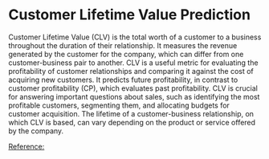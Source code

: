 # Customer Lifetime Value Prediction

Customer Lifetime Value (CLV) is the total worth of a customer to a business throughout the duration of their relationship. 
It measures the revenue generated by the customer for the company, which can differ from one customer-business pair to another. 
CLV is a useful metric for evaluating the profitability of customer relationships and comparing it against the cost of acquiring new customers. 
It predicts future profitability, in contrast to customer profitability (CP), which evaluates past profitability. 
CLV is crucial for answering important questions about sales, such as identifying the most profitable customers, segmenting them, and 
allocating budgets for customer acquisition. 
The lifetime of a customer-business relationship, on which CLV is based, can vary depending on the product or service offered by the company.

[Reference:](https://towardsdatascience.com/data-driven-growth-with-python-part-3-customer-lifetime-value-prediction-6017802f2e0f)

